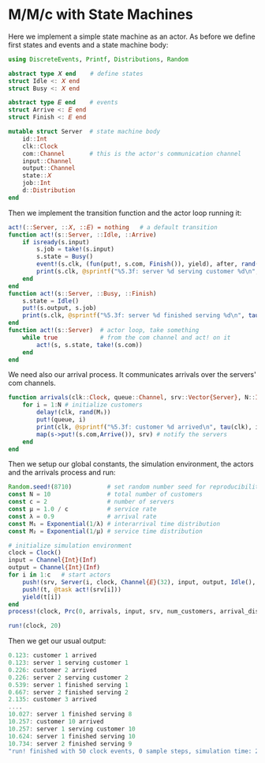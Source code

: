 # M/M/c with State Machines

Here we implement a simple state machine as an actor. As  before we define first states and events and a state machine body:

```julia
using DiscreteEvents, Printf, Distributions, Random

abstract type 𝑋 end    # define states
struct Idle <: 𝑋 end
struct Busy <: 𝑋 end

abstract type 𝐸 end    # events
struct Arrive <: 𝐸 end
struct Finish <: 𝐸 end

mutable struct Server  # state machine body
    id::Int
    clk::Clock
    com::Channel       # this is the actor's communication channel
    input::Channel
    output::Channel
    state::𝑋
    job::Int
    d::Distribution
end
```

Then we implement the transition function and the actor loop running it:

```julia
act!(::Server, ::𝑋, ::𝐸) = nothing   # a default transition
function act!(s::Server, ::Idle, ::Arrive)
    if isready(s.input)
        s.job = take!(s.input)
        s.state = Busy()
        event!(s.clk, (fun(put!, s.com, Finish()), yield), after, rand(s.d))
        print(s.clk, @sprintf("%5.3f: server %d serving customer %d\n", tau(s.clk), s.id, s.job))
    end
end
function act!(s::Server, ::Busy, ::Finish)
    s.state = Idle()
    put!(s.output, s.job)
    print(s.clk, @sprintf("%5.3f: server %d finished serving %d\n", tau(s.clk), s.id, s.job))
end
function act!(s::Server)  # actor loop, take something
    while true            # from the com channel and act! on it
        act!(s, s.state, take!(s.com))
    end
end
```

We need also our arrival process. It communicates arrivals over the servers' com channels.

```julia
function arrivals(clk::Clock, queue::Channel, srv::Vector{Server}, N::Int, M₁::Distribution)
    for i = 1:N # initialize customers
        delay!(clk, rand(M₁))
        put!(queue, i)
        print(clk, @sprintf("%5.3f: customer %d arrived\n", tau(clk), i))
        map(s->put!(s.com,Arrive()), srv) # notify the servers
    end
end
```

Then we setup our global constants, the simulation environment, the actors and the arrivals process and run:

```julia
Random.seed!(8710)          # set random number seed for reproducibility
const N = 10                # total number of customers
const c = 2                 # number of servers
const μ = 1.0 / c           # service rate
const λ = 0.9               # arrival rate
const M₁ = Exponential(1/λ) # interarrival time distribution
const M₂ = Exponential(1/μ) # service time distribution

# initialize simulation environment
clock = Clock()
input = Channel{Int}(Inf)
output = Channel{Int}(Inf)
for i in 1:c   # start actors
    push!(srv, Server(i, clock, Channel{𝐸}(32), input, output, Idle(), 0, M₂))
    push!(t, @task act!(srv[i]))
    yield(t[i])
end
process!(clock, Prc(0, arrivals, input, srv, num_customers, arrival_dist), 1)

run!(clock, 20)
```

Then we get our usual output:

```julia
0.123: customer 1 arrived
0.123: server 1 serving customer 1
0.226: customer 2 arrived
0.226: server 2 serving customer 2
0.539: server 1 finished serving 1
0.667: server 2 finished serving 2
2.135: customer 3 arrived
....
10.027: server 1 finished serving 8
10.257: customer 10 arrived
10.257: server 1 serving customer 10
10.624: server 1 finished serving 10
10.734: server 2 finished serving 9
"run! finished with 50 clock events, 0 sample steps, simulation time: 20.0"
```
